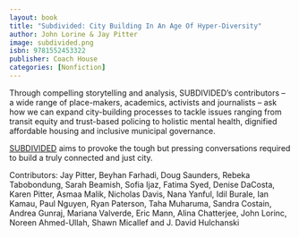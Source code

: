 ```yaml
---
layout: book
title: "Subdivided: City Building In An Age Of Hyper-Diversity"
author: John Lorine & Jay Pitter
image: subdivided.png
isbn: 9781552453322
publisher: Coach House
categories: [Nonfiction]
---
```

Through compelling storytelling and analysis, SUBDIVIDED’s contributors – a wide range of place-makers, academics, activists and journalists – ask how we can expand city-building processes to tackle issues ranging from transit equity and trust-based policing to holistic mental health, dignified affordable housing and inclusive municipal governance.

[SUBDIVIDED](https://www.amazon.ca/Subdivided-City-Building-Hyper-Diversity-Jay-Pitter/dp/1552453324) aims to provoke the tough but pressing conversations required to build a truly connected and just city.

Contributors:
Jay Pitter, Beyhan Farhadi, Doug Saunders, Rebeka Tabobondung, Sarah Beamish, Sofia Ijaz, Fatima Syed, Denise DaCosta, Karen Pitter, Asmaa Malik, Nicholas Davis, Nana Yanful, Idil Burale, Ian Kamau, Paul Nguyen, Ryan Paterson, Taha Muharuma, Sandra Costain, Andrea Gunraj, Mariana Valverde, Eric Mann, Alina Chatterjee, John Lorinc, Noreen Ahmed-Ullah, Shawn Micallef and J. David Hulchanski
